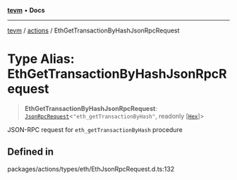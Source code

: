 [**tevm**](../../README.md) • **Docs**

***

[tevm](../../modules.md) / [actions](../README.md) / EthGetTransactionByHashJsonRpcRequest

# Type Alias: EthGetTransactionByHashJsonRpcRequest

> **EthGetTransactionByHashJsonRpcRequest**: [`JsonRpcRequest`](../../index/type-aliases/JsonRpcRequest.md)\<`"eth_getTransactionByHash"`, readonly [[`Hex`](../../index/type-aliases/Hex.md)]\>

JSON-RPC request for `eth_getTransactionByHash` procedure

## Defined in

packages/actions/types/eth/EthJsonRpcRequest.d.ts:132
